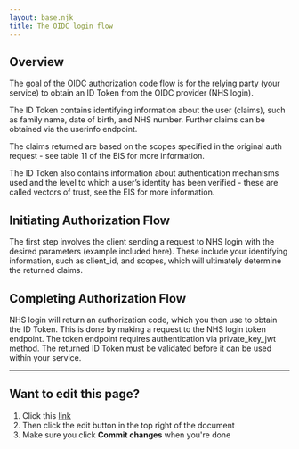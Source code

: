 ```yaml
---
layout: base.njk
title: The OIDC login flow
---
```


 ## Overview
 The goal of the OIDC authorization code flow is for the relying party (your service) to obtain an ID Token from the OIDC provider (NHS login).
 
 The ID Token contains identifying information about the user (claims), such as family name, date of birth, and NHS number. Further claims can be obtained via the userinfo endpoint. 
 
 The claims returned are based on the scopes specified in the original auth request - see table 11 of the EIS for more information. 
 
 The ID Token also contains information about authentication mechanisms used and the level to which a user’s identity has been verified - these are called vectors of trust, see the EIS for more information.

 ## Initiating Authorization Flow
 The first step involves the client sending a request to NHS login with the desired parameters (example included here). These include your identifying information, such as client_id, and scopes, which will ultimately determine the returned claims.

 ## Completing Authorization Flow
 NHS login will return an authorization code, which you then use to obtain the ID Token. This is done by making a request to the NHS login token endpoint. The token endpoint requires authentication via private_key_jwt method. The returned ID Token must be validated before it can be used within your service.

 ***
## Want to edit this page?
1. Click this [link](https://github.com/faithmawi/nhs-dev-docs/blob/master/src/oidc-login-flow.md) 
2. Then click the edit button in the top right of the document
3. Make sure you click **Commit changes** when you're done